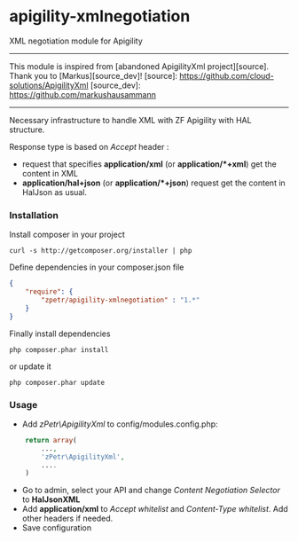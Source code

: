 apigility-xmlnegotiation
=========================

XML negotiation module for Apigility

----------

This module is inspired from [abandoned ApigilityXml project][source]. Thank you to [Markus][source_dev]!
[source]: https://github.com/cloud-solutions/ApigilityXml
[source_dev]: https://github.com/markushausammann

----------

Necessary infrastructure to handle XML with ZF Apigility with HAL structure.

Response type is based on *Accept* header :

- request that specifies **application/xml** (or **application/\*+xml**) get the content in XML
- **application/hal+json** (or **application/\*+json**) request get the content in HalJson as usual. 

### Installation
Install composer in your project

    curl -s http://getcomposer.org/installer | php

Define dependencies in your composer.json file

```json
{
    "require": {
        "zpetr/apigility-xmlnegotiation" : "1.*"
    }
}
```

Finally install dependencies

    php composer.phar install

or update it

    php composer.phar update

### Usage
- Add *zPetr\ApigilityXml* to config/modules.config.php:
```php
	return array(
    	...,
        'zPetr\ApigilityXml',
        ....
	)     
```
- Go to admin, select your API and change *Content Negotiation Selector* to **HalJsonXML**
- Add **application/xml** to *Accept whitelist* and *Content-Type whitelist*. Add other headers if needed.
- Save configuration
